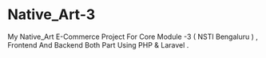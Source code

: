# Native_Art-3
My Native_Art E-Commerce Project For Core Module -3 ( NSTI Bengaluru ) , Frontend And Backend Both Part Using PHP &amp; Laravel .
